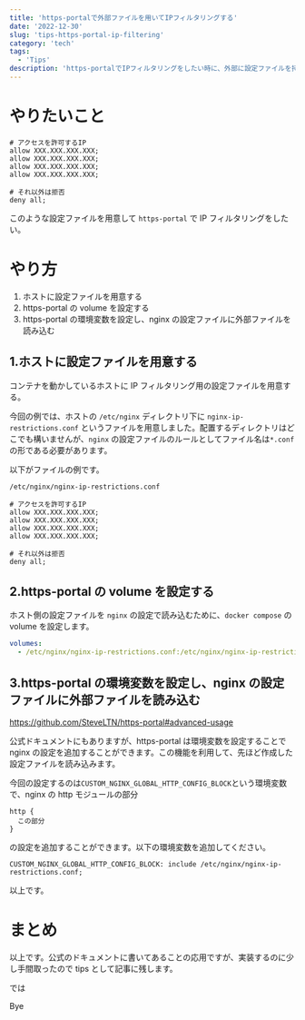 ```yaml
---
title: 'https-portalで外部ファイルを用いてIPフィルタリングする'
date: '2022-12-30'
slug: 'tips-https-portal-ip-filtering'
category: 'tech'
tags:
  - 'Tips'
description: 'https-portalでIPフィルタリングをしたい時に、外部に設定ファイルを持つTipsを紹介します'
---
```


# やりたいこと

```
# アクセスを許可するIP
allow XXX.XXX.XXX.XXX;
allow XXX.XXX.XXX.XXX;
allow XXX.XXX.XXX.XXX;
allow XXX.XXX.XXX.XXX;

# それ以外は拒否
deny all;
```

このような設定ファイルを用意して `https-portal` で IP フィルタリングをしたい。

# やり方

1. ホストに設定ファイルを用意する
2. https-portal の volume を設定する
3. https-portal の環境変数を設定し、nginx の設定ファイルに外部ファイルを読み込む

## 1.ホストに設定ファイルを用意する

コンテナを動かしているホストに IP フィルタリング用の設定ファイルを用意する。

今回の例では、ホストの `/etc/nginx` ディレクトリ下に `nginx-ip-restrictions.conf` というファイルを用意しました。配置するディレクトリはどこでも構いませんが、`nginx` の設定ファイルのルールとしてファイル名は`*.conf`の形である必要があります。

以下がファイルの例です。

```
/etc/nginx/nginx-ip-restrictions.conf

# アクセスを許可するIP
allow XXX.XXX.XXX.XXX;
allow XXX.XXX.XXX.XXX;
allow XXX.XXX.XXX.XXX;
allow XXX.XXX.XXX.XXX;

# それ以外は拒否
deny all;
```

## 2.https-portal の volume を設定する

ホスト側の設定ファイルを `nginx` の設定で読み込むために、`docker compose` の volume を設定します。

```yml
volumes:
  - /etc/nginx/nginx-ip-restrictions.conf:/etc/nginx/nginx-ip-restrictions.conf
```

## 3.https-portal の環境変数を設定し、nginx の設定ファイルに外部ファイルを読み込む

https://github.com/SteveLTN/https-portal#advanced-usage

公式ドキュメントにもありますが、https-portal は環境変数を設定することで
nginx の設定を追加することができます。この機能を利用して、先ほど作成した設定ファイルを読み込みます。

今回の設定するのは`CUSTOM_NGINX_GLOBAL_HTTP_CONFIG_BLOCK`という環境変数で、nginx の http モジュールの部分

```
http {
  この部分
}
```

の設定を追加することができます。以下の環境変数を追加してください。

```
CUSTOM_NGINX_GLOBAL_HTTP_CONFIG_BLOCK: include /etc/nginx/nginx-ip-restrictions.conf;
```

以上です。

# まとめ

以上です。公式のドキュメントに書いてあることの応用ですが、実装するのに少し手間取ったので tips として記事に残します。

では

Bye
